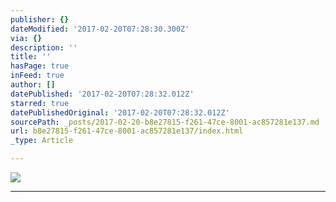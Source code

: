 ```yaml
---
publisher: {}
dateModified: '2017-02-20T07:28:30.300Z'
via: {}
description: ''
title: ''
hasPage: true
inFeed: true
author: []
datePublished: '2017-02-20T07:28:32.012Z'
starred: true
datePublishedOriginal: '2017-02-20T07:28:32.012Z'
sourcePath: _posts/2017-02-20-b8e27815-f261-47ce-8001-ac857281e137.md
url: b8e27815-f261-47ce-8001-ac857281e137/index.html
_type: Article

---
```

![](https://the-grid-user-content.s3-us-west-2.amazonaws.com/9339a927-d270-4049-a60a-b9fc255a04d9.jpg)

---